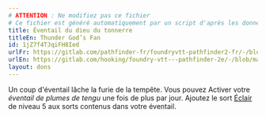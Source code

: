 ```yaml
---
# ATTENTION : Ne modifiez pas ce fichier
# Ce fichier est généré automatiquement par un script d'après les données du module Foundry VTT officiel et de sa traduction
title: Éventail du dieu du tonnerre
titleEn: Thunder God’s Fan
id: 1jZ7f4TJqiFH8Ied
urlFr: https://gitlab.com/pathfinder-fr/foundryvtt-pathfinder2-fr/-/blob/master/data/feats/1jZ7f4TJqiFH8Ied.htm
urlEn: https://gitlab.com/hooking/foundry-vtt---pathfinder-2e/-/blob/master/packs/data/feats.db/thunder-god's-fan.json
layout: dons
---
```

Un coup d'éventail lâche la furie de la tempête. Vous pouvez Activer votre *éventail de plumes de tengu* une fois de plus par jour. Ajoutez le sort [Éclair](../sorts/éclair.md) de niveau 5 aux sorts contenus dans votre éventail.
